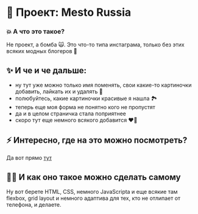 # 🌲 Проект: Mesto Russia 

### 💥 А что это такое? 

Не проект, а бомба 🙀. Это что-то типа инстаграма, только без этих всяких модных блогеров 🤠

## ✨ И че и че дальше:

* ну тут уже можно только имя поменять, свои какие-то картиночки добавить, лайкать их и удалять 🤘
* полюбуйтесь, какие картиночки красивые я нашла 🏞
* теперь еще моя форма не понятно кого не пропустят
* да и в целом страничка стала поприятнее
* скоро тут еще немного всякого добавится ❤️‍🔥

## ⚡ Интересно, где на это можно посмотреть?

Да вот прямо [тут](https://iren4ik.github.io/mesto/)

## 👩‍💻 И как оно такое можно сделать самому

Ну вот берете HTML, CSS, немного JavaScriptа и еще всякие там flexbox, grid layout и немного адаптива для тех, кто не отлипает от телефона, и делаете.


